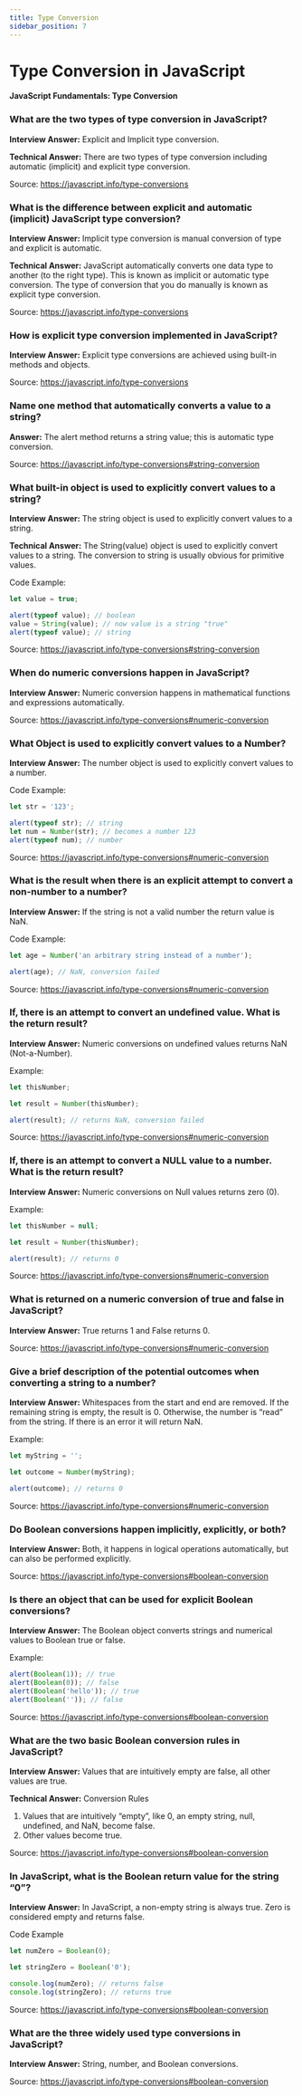 ```yaml
---
title: Type Conversion
sidebar_position: 7
---
```


# Type Conversion in JavaScript

**JavaScript Fundamentals: Type Conversion**

<head>
  <title>JavaScript Type Conversion - Frontend Interview Questions & Answers</title>
  <meta charSet="utf-8" />
</head>

### What are the two types of type conversion in JavaScript?

**Interview Answer:** Explicit and Implicit type conversion.

**Technical Answer:** There are two types of type conversion including automatic (implicit) and explicit type conversion.

Source: <https://javascript.info/type-conversions>

### What is the difference between explicit and automatic (implicit) JavaScript type conversion?

**Interview Answer:** Implicit type conversion is manual conversion of type and explicit is automatic.

**Technical Answer:** JavaScript automatically converts one data type to another (to the right type). This is known as implicit or automatic type conversion. The type of conversion that you do manually is known as explicit type conversion.

Source: <https://javascript.info/type-conversions>

### How is explicit type conversion implemented in JavaScript?

**Interview Answer:** Explicit type conversions are achieved using built-in methods and objects.

Source: <https://javascript.info/type-conversions>

### Name one method that automatically converts a value to a string?

**Answer:** The alert method returns a string value; this is automatic type conversion.

Source: <https://javascript.info/type-conversions#string-conversion>

### What built-in object is used to explicitly convert values to a string?

**Interview Answer:** The string object is used to explicitly convert values to a string.

**Technical Answer:** The String(value) object is used to explicitly convert values to a string. The conversion to string is usually obvious for primitive values.

Code Example:

```js
let value = true;

alert(typeof value); // boolean
value = String(value); // now value is a string "true"
alert(typeof value); // string
```

Source: <https://javascript.info/type-conversions#string-conversion>

### When do numeric conversions happen in JavaScript?

**Interview Answer:** Numeric conversion happens in mathematical functions and expressions automatically.

Source: <https://javascript.info/type-conversions#numeric-conversion>

### What Object is used to explicitly convert values to a Number?

**Interview Answer:** The number object is used to explicitly convert values to a number.

Code Example:

```js
let str = '123';

alert(typeof str); // string
let num = Number(str); // becomes a number 123
alert(typeof num); // number
```

Source: <https://javascript.info/type-conversions#numeric-conversion>

### What is the result when there is an explicit attempt to convert a non-number to a number?

**Interview Answer:** If the string is not a valid number the return value is NaN.

Code Example:

```js
let age = Number('an arbitrary string instead of a number');

alert(age); // NaN, conversion failed
```

Source: <https://javascript.info/type-conversions#numeric-conversion>

### If, there is an attempt to convert an undefined value. What is the return result?

**Interview Answer:** Numeric conversions on undefined values returns NaN (Not-a-Number).

Example:

```js
let thisNumber;

let result = Number(thisNumber);

alert(result); // returns NaN, conversion failed
```

Source: <https://javascript.info/type-conversions#numeric-conversion>

### If, there is an attempt to convert a NULL value to a number. What is the return result?

**Interview Answer:** Numeric conversions on Null values returns zero (0).

Example:

```js
let thisNumber = null;

let result = Number(thisNumber);

alert(result); // returns 0
```

Source: <https://javascript.info/type-conversions#numeric-conversion>

### What is returned on a numeric conversion of true and false in JavaScript?

**Interview Answer:** True returns 1 and False returns 0.

Source: <https://javascript.info/type-conversions#numeric-conversion>

### Give a brief description of the potential outcomes when converting a string to a number?

**Interview Answer:** Whitespaces from the start and end are removed. If the remaining string is empty, the result is 0. Otherwise, the number is “read” from the string. If there is an error it will return NaN.

Example:

```js
let myString = '';

let outcome = Number(myString);

alert(outcome); // returns 0
```

Source: <https://javascript.info/type-conversions#numeric-conversion>

### Do Boolean conversions happen implicitly, explicitly, or both?

**Interview Answer:** Both, it happens in logical operations automatically, but can also be performed explicitly.

Source: <https://javascript.info/type-conversions#boolean-conversion>

### Is there an object that can be used for explicit Boolean conversions?

**Interview Answer:** The Boolean object converts strings and numerical values to Boolean true or false.

Example:

```js
alert(Boolean(1)); // true
alert(Boolean(0)); // false
alert(Boolean('hello')); // true
alert(Boolean('')); // false
```

Source: <https://javascript.info/type-conversions#boolean-conversion>

### What are the two basic Boolean conversion rules in JavaScript?

**Interview Answer:** Values that are intuitively empty are false, all other values are true.

**Technical Answer:** Conversion Rules

1. Values that are intuitively “empty”, like 0, an empty string, null, undefined, and NaN, become false.
1. Other values become true.

Source: <https://javascript.info/type-conversions#boolean-conversion>

### In JavaScript, what is the Boolean return value for the string “0”?

**Interview Answer:** In JavaScript, a non-empty string is always true. Zero is considered empty and returns false.

Code Example

```js
let numZero = Boolean(0);

let stringZero = Boolean('0');

console.log(numZero); // returns false
console.log(stringZero); // returns true
```

Source: <https://javascript.info/type-conversions#boolean-conversion>

### What are the three widely used type conversions in JavaScript?

**Interview Answer:** String, number, and Boolean conversions.

Source: <https://javascript.info/type-conversions#boolean-conversion>

